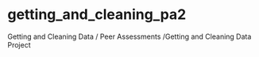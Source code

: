 getting_and_cleaning_pa2
========================

Getting and Cleaning Data / Peer Assessments /Getting and Cleaning Data Project
